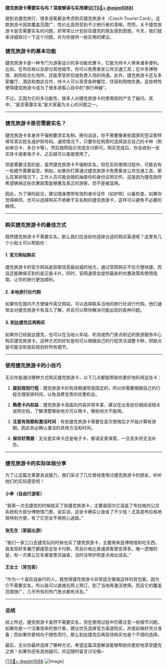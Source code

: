 **捷克旅游卡需要实名吗？深度解读与实用建议[[TG💪+ @esim1088](https://t.me/s/esim1088)]**

提到去捷克旅行，很多游客都会考虑购买捷克旅游卡（Czech Tourist Card）。这款旅游卡因其覆盖范围广、性价比高而受到不少旅行者的青睐。然而，关于捷克旅游卡是否需要实名的问题，却常常让计划前往捷克的朋友感到困惑。今天，我们就来详细探讨一下这个问题，并为你提供一些实用的建议。

### 捷克旅游卡的基本功能

捷克旅游卡是一种专门为游客设计的多功能优惠卡，它能为持卡人带来诸多便利。比如，在布拉格以及部分其他城市，你可以免费乘坐公共交通工具；在许多博物馆、剧院和文化场所，还能享受折扣或免费入场的待遇。此外，捷克旅游卡还与多家餐厅、酒店和商店合作，持卡人可以享受各种餐饮、住宿和购物优惠。这些特性使得捷克旅游卡成为了很多游客心目中的“旅行神器”。

不过，正因为它的多功能性，很多人对捷克旅游卡的使用规则产生了疑问。其中，“是否需要实名”是大家最为关心的问题之一。

---

### 捷克旅游卡是否需要实名？

捷克旅游卡本身并不强制要求实名制。换句话说，你不需要像某些国家的签证那样填写真实姓名或护照号码。通常情况下，只要你在购票时选择适合自己的卡种（例如单日卡、多日卡等），然后按照指示完成支付即可。购买完成后，你会收到一张实体卡或者电子卡，之后就可以直接使用了。

但是需要注意的是，虽然捷克旅游卡不强制实名，但在实际使用过程中，可能会有一些细节需要留意。例如，如果你打算通过捷克旅游卡免费乘坐公共交通工具，那么在某些情况下，工作人员可能会随机抽查你的身份证明文件。这是因为捷克政府希望确保这些优惠政策能够惠及真正的游客，而不是被滥用。

因此，为了保险起见，建议随身携带有效的身份证件（如护照）以备检查。如果你觉得麻烦，也可以选择购买不依赖于实名制的捷克旅游卡，这样可以避免不必要的麻烦。

---

### 购买捷克旅游卡的最佳方式

既然捷克旅游卡不需要实名，那么我们应该如何选择合适的购买渠道呢？这里有几个小贴士可以帮助你：

#### 1. 官方网站购买
捷克旅游卡的官方网站是获取信息最权威的地方。通过官网购买不仅方便快捷，而且还能确保买到的是正版卡片。同时，官网通常会提供最新的优惠政策和使用指南，让你的旅行更加顺利。

#### 2. 本地旅行社代购
如果你在国内不方便操作英文网站，可以选择联系当地的旅行社进行代购。他们通常会对捷克旅游卡有深入了解，并且可以帮你解决可能出现的各种问题。

#### 3. 到达捷克后再购买
如果你已经抵达捷克，也可以在当地火车站、机场或热门景点附近的旅游服务中心购买捷克旅游卡。这种方式的好处是你可以根据自己的行程灵活调整卡种，但缺点是可能没有提前规划好所有细节。

---

### 使用捷克旅游卡的小技巧

无论你是通过哪种方式购买捷克旅游卡，以下几点都能帮助你更好地利用这张卡：

1. **提前规划行程**：捷克旅游卡的有效期通常是固定的，所以你需要根据自己的行程合理安排时间，以免浪费宝贵的优惠机会。
   
2. **熟悉卡内权益**：捷克旅游卡涵盖的内容非常丰富，建议在出发前仔细阅读相关说明文档，了解清楚哪些地方可以用卡，哪些地方不能用。

3. **注意有效期和激活时间**：有些捷克旅游卡需要在首次使用后才开始计算有效期，因此务必确认激活的具体方法和时间。

4. **保存好票据**：无论是实体卡还是电子卡，都请妥善保管，一旦丢失将无法补办。

---

### 捷克旅游卡的实际体验分享

为了让这篇文章更具说服力，我们采访了几位曾经使用过捷克旅游卡的朋友，听听他们的实际感受吧！

#### 小李（自由行游客）
“我第一次去捷克的时候就买了张捷克旅游卡，主要是因为它涵盖了布拉格的公交系统和大部分博物馆门票。说实话，这张卡确实让我省了不少钱！尤其是布拉格地铁特别方便，有了它完全不用担心迷路。”

#### 张先生（家庭出游）
“我们一家三口去捷克玩的时候也买了捷克旅游卡，主要用来逛博物馆和吃东西。我发现好多餐厅都接受这张卡付款，而且价格比普通游客便宜得多。唯一遗憾的是，有一次乘公交车被查票员抽查，当时没带护照差点闹出误会。”

#### 王女士（背包客）
“作为一个喜欢自由行的人，我觉得捷克旅游卡非常适合像我这样的背包客。因为它不需要实名，所以我可以直接在网上预订，到了当地再激活使用。而且它的覆盖范围很广，几乎所有的热门景点都有涉及。”

---

### 总结

综上所述，捷克旅游卡虽然不需要实名，但在使用过程中仍需注意一些细节问题。如果你是一个注重效率的旅行者，建议优先选择官方渠道购买，并提前做好充分准备；而如果你更倾向于随性而行，那么到达捷克后再现场购买也是个不错的选择。

最后，无论你最终选择了哪种方式，希望这篇深度解读能够帮助你更好地享受捷克之旅！如果你还有其他疑问，欢迎随时留言讨论哦~

[[TG💪+ @esim1088](https://t.me/s/esim1088) ![Image](https://i.postimg.cc/4NQfJmqS/Snipaste-2025-05-13-00-14-12.png)]